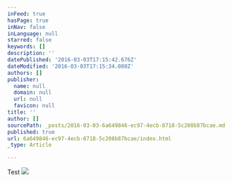 ```yaml
---
inFeed: true
hasPage: true
inNav: false
inLanguage: null
starred: false
keywords: []
description: ''
datePublished: '2016-03-03T17:15:42.676Z'
dateModified: '2016-03-03T17:15:34.080Z'
authors: []
publisher:
  name: null
  domain: null
  url: null
  favicon: null
title: ''
author: []
sourcePath: _posts/2016-03-03-6a649846-ec97-4ecb-8718-5c208b87bcae.md
published: true
url: 6a649846-ec97-4ecb-8718-5c208b87bcae/index.html
_type: Article

---
```

Test
![](https://the-grid-user-content.s3-us-west-2.amazonaws.com/04cdae90-76b4-46d5-ab1c-d7656e18488f.jpg)